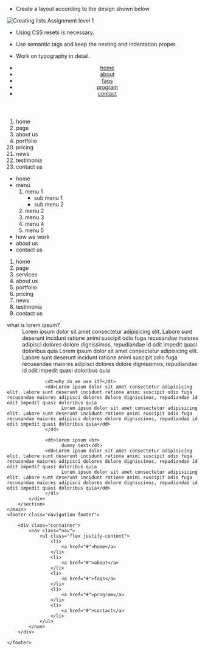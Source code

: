 - Create a layout according to the design shown below.

![Creating lists Assignment level 1](https://raw.githubusercontent.com/suraj122/AC-STYLE-images/master/lists/ex-1.png)

- Using CSS resets is necessary.

- Use semantic tags and keep the nesting and indentation proper.

- Work on typography in detail.
<!--HTML CODE-->
<!DOCTYPE html>
<html lang="en">
  <head>
    <meta charset="UTF-8">
    <title>Creating list</title>
    <!---Google font-->
    <link rel="preconnect" href="https://fonts.gstatic.com">
     <link href="https://fonts.googleapis.com/css2?family=Rubik:ital,wght@0,500;0,600;0,700;1,500;1,600;1,700&display=swap" rel="stylesheet">
    <link rel="stylesheet" href="assets/stylesheet/style.css">
    <!--Font Awesome-->
    <script src="https://kit.fontawesome.com/f98f63fd9d.js" crossorigin="anonymous"></script>
    </head>
  <body>
    <header class="navigation">
        <div class="container">
           <nav class="nav">
                <ul class="flex justify-content">
                   <li>
                      <a href="#">home</a>
                   </li>
                   <li>
                      <a href="#">about</a>
                   </li>
                   <li>
                      <a href="#">faqs</a>
                   </li>
                   <li>
                      <a href="#">program</a>
                  </li>
                  <li>
                     <a href="#">contact</a>
                  </li>
               </ul>
          </nav>
       </div>
    </header>
    <main>
        <section class="section padding">
            <div class="container flex align-stretch">
                <div class="box  ">
                    <ol>
                        <li>home</li>
                        <li>page</li>
                        <li>about us</li>
                        <li>portfolio</li>
                        <li value="20">pricing</li>
                        <li>news</li>
                        <li>testimonia</li>
                        <li>contact us</li>
                    </ol>
                </div>
                <div class="box list">
                    <ul>
                        <li>home</li>
                        <li>menu
                            <ol>
                                <li>menu 1
                                    <ul class="list-style">
                                    <li>sub menu 1</li>
                                    <li>sub menu 2</li>
                                </ul>
                                <li>menu 2</li>
                                <li>menu 3</li>
                                <li>menu 4</li>
                                <li>menu 5</li>
                                </li>
                            </ol>
                        </li>
                        <li>how we work</li>
                        <li>about us</li>
                        <li>contact us</li>
                    </ul>
                </div>
                <div class="box check">
                   <ol>
                       <li>
                          <i class="fas fa-check-circle"></i>
                           home
                       </li>
                       <li>
                           <i class="fas fa-check-circle"></i>
                           page
                       </li>
                       <li>
                           <i class="fas fa-check-circle"></i>
                            services
                       </li>
                       <li>
                           <i class="fas fa-check-circle"></i>
                            about us
                       </li>
                       <li>
                           <i class="fas fa-check-circle"></i>
                           portfolio
                       </li>
                       <li>
                          <i class="fas fa-check-circle"></i>
                           pricing
                       </li>
                       <li>
                           <i class="fas fa-check-circle"></i>
                           news
                       </li>
                       <li>
                           <i class="fas fa-check-circle"></i>
                           testimonia
                      </li>
                      <li>
                          <i class="fas fa-check-circle"></i>
                           contact us
                      </li>
                   </ol> 
                </div>
            </div>
        </section>
        <section>
            <div class="container">
              <dl>
                  <dt>what is lorem ipsum?</dt>
                  <dd>Lorem ipsum dolor sit amet consectetur adipisicing elit. Labore sunt deserunt incidunt ratione animi suscipit odio fuga recusandae maiores adipisci dolores dolore dignissimos, repudiandae id odit impedit quasi doloribus quia
                     Lorem ipsum dolor sit amet consectetur adipisicing elit. Labore sunt deserunt incidunt ratione animi suscipit odio fuga recusandae maiores adipisci dolores dolore dignissimos, repudiandae id odit impedit quasi doloribus quia</dd>
                  </dd>
               
                  <dt>why do we use it?</dt>
                  <dd>Lorem ipsum dolor sit amet consectetur adipisicing elit. Labore sunt deserunt incidunt ratione animi suscipit odio fuga recusandae maiores adipisci dolores dolore dignissimos, repudiandae id odit impedit quasi doloribus quia
                        Lorem ipsum dolor sit amet consectetur adipisicing elit. Labore sunt deserunt incidunt ratione animi suscipit odio fuga recusandae maiores adipisci dolores dolore dignissimos, repudiandae id odit impedit quasi doloribus quia</dd>
                  </dd>
               
                  <dt>lorem ipsum <br>
                        dummy text</dt>
                  <dd>Lorem ipsum dolor sit amet consectetur adipisicing elit. Labore sunt deserunt incidunt ratione animi suscipit odio fuga recusandae maiores adipisci dolores dolore dignissimos, repudiandae id odit impedit quasi doloribus quia
                        Lorem ipsum dolor sit amet consectetur adipisicing elit. Labore sunt deserunt incidunt ratione animi suscipit odio fuga recusandae maiores adipisci dolores dolore dignissimos, repudiandae id odit impedit quasi doloribus quia</dd>
                  </dl>
            </div>
        </section>
    </main>
    <footer class="navigation footer">
       
        <div class="container">
            <nav class="nav">
                <ul class="flex justify-content">
                    <li>
                        <a href="#">home</a>
                    </li>
                    <li>
                        <a href="#">about</a>
                    </li>
                    <li>
                        <a href="#">faqs</a>
                    </li>
                    <li>
                        <a href="#">program</a>
                    </li>
                    <li>
                        <a href="#">contact</a>
                    </li>
                </ul>
            </nav>
        </div>
        
    </footer>
  </body>
</html>

